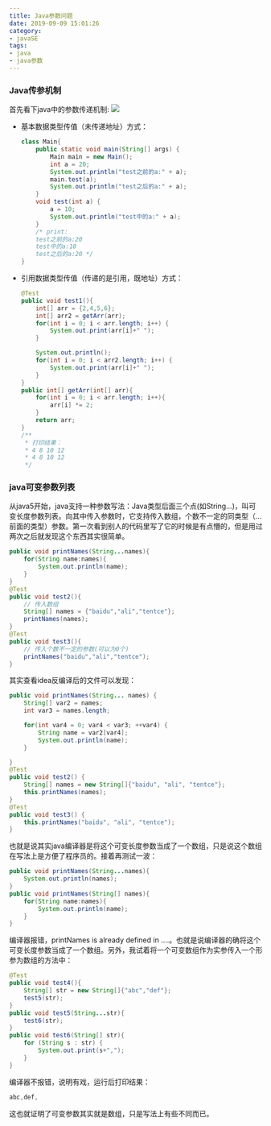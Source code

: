 ```yaml
---
title: Java参数问题
date: 2019-09-09 15:01:26
category:
- javaSE
tags:
- java
- java参数
---
```


### Java传参机制
首先看下java中的参数传递机制:
![](clipboard.png)

<!-- more -->
* 基本数据类型传值（未传递地址）方式：
	```java
	class Main{ 
		public static void main(String[] args) { 
			Main main = new Main(); 
			int a = 20; 
			System.out.println("test之前的a:" + a); 
			main.test(a); 
			System.out.println("test之后的a:" + a); 
		} 
		void test(int a) { 
			a = 10; 
			System.out.println("test中的a:" + a); 
		} 
		/* print: 
		test之前的a:20 
		test中的a:10 
		test之后的a:20 */ 
	}
	```

* 引用数据类型传值（传递的是引用，既地址）方式：
	```java
	@Test
	public void test1(){
	    int[] arr = {2,4,5,6};
	    int[] arr2 = getArr(arr);
	    for(int i = 0; i < arr.length; i++) {
	        System.out.print(arr[i]+" ");
	    }
	
	    System.out.println();
	    for(int i = 0; i < arr2.length; i++) {
	        System.out.print(arr[i]+" ");
	    }
	}
	public int[] getArr(int[] arr){
	    for(int i = 0; i < arr.length; i++){
	        arr[i] *= 2;
	    }
	    return arr;
	}
	/**
	 * 打印结果：
	 * 4 8 10 12 
	 * 4 8 10 12 
	 */
	```

### java可变参数列表
从java5开始，java支持一种参数写法：Java类型后面三个点(如String…)，叫可变长度参数列表。向其中传入参数时，它支持传入数组，个数不一定的同类型（...前面的类型）参数。第一次看到别人的代码里写了它的时候是有点懵的，但是用过两次之后就发现这个东西其实很简单。
```java
public void printNames(String...names){
    for(String name:names){
        System.out.println(name);
    }
}
@Test
public void test2(){
    // 传入数组
    String[] names = {"baidu","ali","tentce"};
    printNames(names);
}
@Test
public void test3(){
    // 传入个数不一定的参数(可以为0个)
    printNames("baidu","ali","tentce");
}
```
其实查看idea反编译后的文件可以发现：
```java
public void printNames(String... names) {
    String[] var2 = names;
    int var3 = names.length;

    for(int var4 = 0; var4 < var3; ++var4) {
        String name = var2[var4];
        System.out.println(name);
    }

}
@Test
public void test2() {
    String[] names = new String[]{"baidu", "ali", "tentce"};
    this.printNames(names);
}
@Test
public void test3() {
    this.printNames("baidu", "ali", "tentce");
}
```
也就是说其实java编译器是将这个可变长度参数当成了一个数组，只是说这个数组在写法上是方便了程序员的。接着再测试一波：
```java
public void printNames(String...names){
    System.out.println(names);
}
public void printNames(String[] names){
    for(String name:names){
        System.out.println(name);
    }
}
```
编译器报错，printNames is already defined in ....。也就是说编译器的确将这个可变长度参数当成了一个数组。另外，我试着将一个可变数组作为实参传入一个形参为数组的方法中：
```java
@Test
public void test4(){
    String[] str = new String[]{"abc","def"};
    test5(str);
}
public void test5(String...str){
    test6(str);
}
public void test6(String[] str){
    for (String s : str) {
        System.out.print(s+",");
    }
}
```
编译器不报错，说明有戏，运行后打印结果：
```java
abc,def,
```
这也就证明了可变参数其实就是数组，只是写法上有些不同而已。
